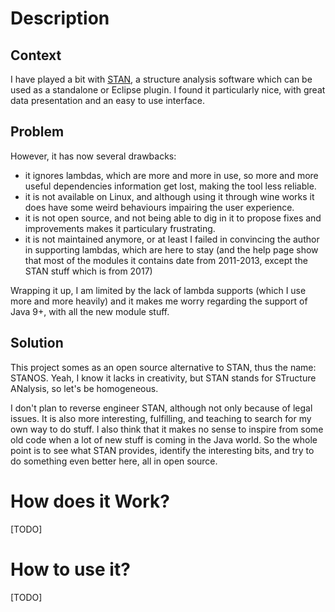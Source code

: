 # Description

## Context

I have played a bit with [STAN](http://stan4j.com/), a structure analysis software which can be used as a standalone or Eclipse plugin.
I found it particularly nice, with great data presentation and an easy to use interface.

## Problem

However, it has now several drawbacks:
- it ignores lambdas, which are more and more in use, so more and more useful dependencies information get lost, making the tool less reliable.
- it is not available on Linux, and although using it through wine works it does have some weird behaviours impairing the user experience.
- it is not open source, and not being able to dig in it to propose fixes and improvements makes it particulary frustrating.
- it is not maintained anymore, or at least I failed in convincing the author in supporting lambdas, which are here to stay (and the help page show that most of the modules it contains date from 2011-2013, except the STAN stuff which is from 2017)

Wrapping it up, I am limited by the lack of lambda supports (which I use more and more heavily) and it makes me worry regarding the support of Java 9+, with all the new module stuff.

## Solution

This project somes as an open source alternative to STAN, thus the name: STANOS.
Yeah, I know it lacks in creativity, but STAN stands for STructure ANalysis, so let's be homogeneous.

I don't plan to reverse engineer STAN, although not only because of legal issues.
It is also more interesting, fulfilling, and teaching to search for my own way to do stuff.
I also think that it makes no sense to inspire from some old code when a lot of new stuff is coming in the Java world.
So the  whole point is to see what STAN provides, identify the interesting bits, and try to do something even better here, all in open source.

# How does it Work?

[TODO]

# How to use it?

[TODO]
